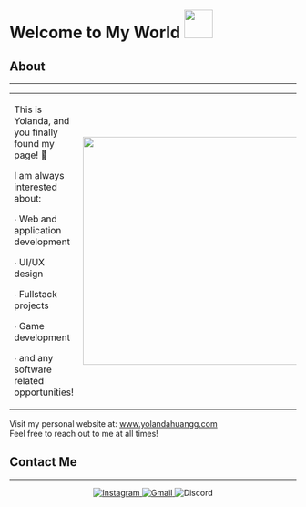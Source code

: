 
  <h1> Welcome to My World <img src="https://i.pinimg.com/originals/de/68/bc/de68bcd3cec52fc34109b643fbc96949.gif" width="50px"> </h1>
  </div>

  ## About
  -------------------
  <body>
    <table class="noborder">
      <tr>
        <td class="noborder">
          <p>This is Yolanda, and you finally found my page! 🤫 </p>
          <p>I am always interested about: </p>
          <p>∙ Web and application development </p>
          <p>∙ UI/UX design </p>
          <p>∙ Fullstack projects </p>
          <p>∙ Game development </p>
          <p>∙ and any software related opportunities! </p>
        </td>
        <td class="noborder"><img src="https://media3.giphy.com/media/U8wCBLhkjNknS/giphy.gif" width="400px"></td>
      </tr>
  </table>
</body>
          

  
  Visit my personal website at: www.yolandahuangg.com <br />
  Feel free to reach out to me at all times! <br />
  </div>


  ## Contact Me
  -------------------

  <div>
  <div align="center">

  <a href="https://www.instagram.com/yolandahuangg//">![Instagram](https://img.shields.io/badge/yolandahuangg-%23E4405F.svg?style=for-the-badge&logo=Instagram&logoColor=white) </a>
  <a href="mailto:yolandahuang2004@gmail.com">![Gmail](https://img.shields.io/badge/yolandahuang2004-%231DA1F2.svg?style=for-the-badge&logo=Gmail&logoColor=white) </a> 
  ![Discord](https://img.shields.io/badge/SpaceOddity%235841-%237289DA.svg?style=for-the-badge&logo=discord&logoColor=white) 
  
